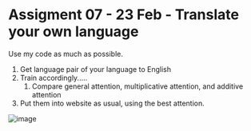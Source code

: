 # Assigment 07 - 23 Feb - Translate your own language

Use my code as much as possible.

1. Get language pair of your language to English
2. Train accordingly.....
    1. Compare general attention, multiplicative attention, and additive attention
3. Put them into website as usual, using the best attention.

![image](https://user-images.githubusercontent.com/74288640/222981238-6fd64338-d859-4546-a9e2-619718e34d39.png)





